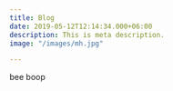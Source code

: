 ```yaml
---
title: Blog
date: 2019-05-12T12:14:34.000+06:00
description: This is meta description.
image: "/images/mh.jpg"

---
```

bee boop